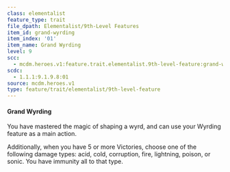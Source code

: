```yaml
---
class: elementalist
feature_type: trait
file_dpath: Elementalist/9th-Level Features
item_id: grand-wyrding
item_index: '01'
item_name: Grand Wyrding
level: 9
scc:
  - mcdm.heroes.v1:feature.trait.elementalist.9th-level-feature:grand-wyrding
scdc:
  - 1.1.1:9.1.9.8:01
source: mcdm.heroes.v1
type: feature/trait/elementalist/9th-level-feature
---
```


#### Grand Wyrding

You have mastered the magic of shaping a wyrd, and can use your Wyrding feature as a main action.

Additionally, when you have 5 or more Victories, choose one of the following damage types: acid, cold, corruption, fire, lightning, poison, or sonic. You have immunity all to that type.
